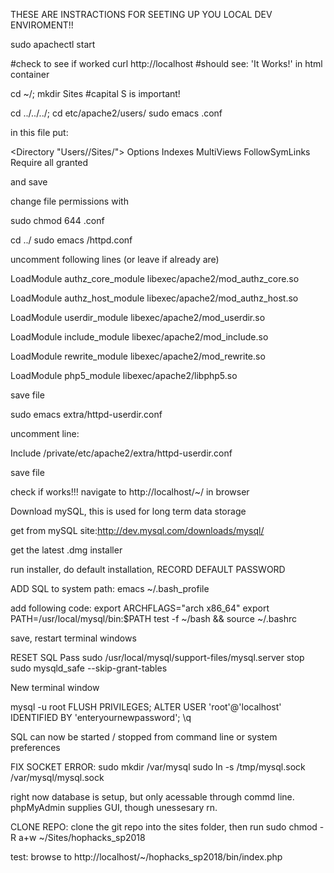 THESE ARE INSTRACTIONS FOR SEETING UP YOU LOCAL DEV ENVIROMENT!!


sudo apachectl start

#check to see if worked
curl http://localhost
#should see: 'It Works!' in html container

cd ~/; mkdir Sites #capital S is important!

cd ../../../; cd etc/apache2/users/
sudo emacs <yourUserName>.conf

in this file put:

<Directory "Users/<yourUserName>/Sites/">
Options Indexes MultiViews FollowSymLinks
Require all granted
</Directory>

and save

change file permissions with

sudo chmod 644 <yourUsername>.conf

cd ../
sudo emacs /httpd.conf

uncomment following lines (or leave if already are)

LoadModule authz_core_module libexec/apache2/mod_authz_core.so

LoadModule authz_host_module libexec/apache2/mod_authz_host.so

LoadModule userdir_module libexec/apache2/mod_userdir.so

LoadModule include_module libexec/apache2/mod_include.so

LoadModule rewrite_module libexec/apache2/mod_rewrite.so

LoadModule php5_module libexec/apache2/libphp5.so

save file

sudo emacs extra/httpd-userdir.conf

uncomment line:

Include /private/etc/apache2/extra/httpd-userdir.conf

save file

check if works!!! navigate to http://localhost/~<username>/ in browser


Download mySQL, this is used for long term data storage

get from mySQL site:http://dev.mysql.com/downloads/mysql/

get the latest .dmg installer

run installer, do default installation, RECORD DEFAULT PASSWORD

ADD SQL to system path:
emacs ~/.bash_profile

add following code:
export ARCHFLAGS="arch x86_64"
export PATH=/usr/local/mysql/bin:$PATH
test -f ~/bash && source ~/.bashrc

save, restart terminal windows

RESET SQL Pass
sudo /usr/local/mysql/support-files/mysql.server stop
sudo mysqld_safe --skip-grant-tables

New terminal window

mysql -u root
FLUSH PRIVILEGES;
ALTER USER 'root'@'localhost' IDENTIFIED BY 'enteryournewpassword';
\q

SQL can now be started / stopped from command line or system preferences

FIX SOCKET ERROR:
sudo mkdir /var/mysql
sudo ln -s /tmp/mysql.sock /var/mysql/mysql.sock

right now database is setup, but only acessable through commd line. phpMyAdmin supplies GUI, though unessesary rn.

CLONE REPO:
clone the git repo into the sites folder, then run
sudo chmod -R a+w ~/Sites/hophacks_sp2018

test:
browse to http://localhost/~<username>/hophacks_sp2018/bin/index.php

